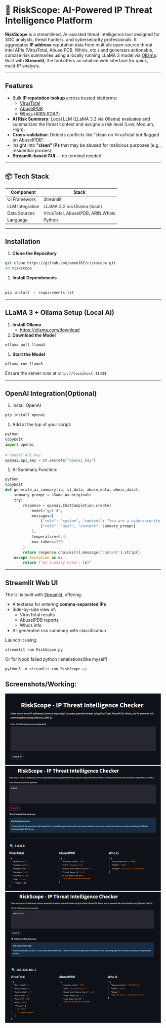 # 🤖 RiskScope: AI-Powered IP Threat Intelligence Platform

**RiskScope** is a streamlined, AI-assisted threat intelligence tool designed for SOC analysts, threat hunters, and cybersecurity professionals. It aggregates **IP address** reputation data from multiple open-source threat intel APIs (VirusTotal, AbuseIPDB, Whois, etc.) and generates actionable, concise risk summaries using a locally running LLaMA 3 model via [Ollama](https://ollama.com/). Built with **Streamlit**, the tool offers an intuitive web interface for quick, multi-IP analysis.

---

##  Features

-  Bulk **IP reputation lookup** across trusted platforms:
    - [VirusTotal](https://virustotal.com/)
    - [AbuseIPDB](https://abuseipdb.com/)
    - [Whois (ARIN RDAP)](https://rdap.arin.net/)
-  **AI Risk Summary**: Local LLM (LLaMA 3.2 via Ollama) evaluates and summarizes the threat context and assigns a risk level (Low, Medium, High).
-  **Cross-validation**: Detects conflicts like "clean on VirusTotal but flagged on AbuseIPDB".
-  Insight into **"clean" IPs** that may be abused for malicious purposes (e.g., residential proxies).
-  **Streamlit-based GUI** — no terminal needed.

---

## 📦 Tech Stack

| Component | Stack |
| --- | --- |
| UI Framework | Streamlit |
| LLM Integration | LLaMA 3.2 via Ollama (local) |
| Data Sources | VirusTotal, AbuseIPDB, ARIN Whois |
| Language | Python |

---

##  Installation

1. **Clone the Repository**

```bash
git clone https://github.com/amxn167/riskscope.git
cd riskscope
```

1. **Install Dependencies**

```bash

pip install -r requirements.txt

```

---

##  LLaMA 3 + Ollama Setup (Local AI)

1. **Install Ollama**
    - https://ollama.com/download
2. **Download the Model**

```bash
ollama pull llama3
```

1. **Start the Model**

```bash
ollama run llama3
```

Ensure the server runs at `http://localhost:11434`.

---
## OpenAI Integration(Optional)

1. Install OpenAI

```jsx
pip install openai
```

1. Add at the top of your script:

```python
python
CopyEdit
import openai

# OpenAI API Key
openai.api_key = st.secrets["openai_key"]

```

1. AI Summary Function:

```python
python
CopyEdit
def generate_ai_summary(ip, vt_data, abuse_data, whois_data):
    summary_prompt = <Same as original>
    try:
        response = openai.ChatCompletion.create(
            model="gpt-4",
            messages=[
                {"role": "system", "content": "You are a cybersecurity analyst generating risk summaries based on threat intel reports."},
                {"role": "user", "content": summary_prompt}
            ],
            temperature=0.4,
            max_tokens=250
        )
        return response.choices[0].message['content'].strip()
    except Exception as e:
        return f"AI summary error: {e}"
```
---
##  Streamlit Web UI

The UI is built with [Streamlit](https://streamlit.io/), offering:

- A textarea for entering **comma-separated IPs**
- Side-by-side view of:
    - VirusTotal results
    - AbuseIPDB reports
    - Whois info
- AI-generated risk summary with classification

Launch it using:

```bash
streamlit run RiskScope.py
```

Or for Noob failed python installations(like myself):

```jsx
python3 -m streamlit run RiskScope.py
```

## Screenshots/Working:
![image.png](https://github.com/amxn167/RiskScope/blob/main/Screenshots/Base.png)
![image.png](https://github.com/amxn167/RiskScope/blob/main/Screenshots/Clean.png)
![image.png](https://github.com/amxn167/RiskScope/blob/main/Screenshots/Malicious.png)
